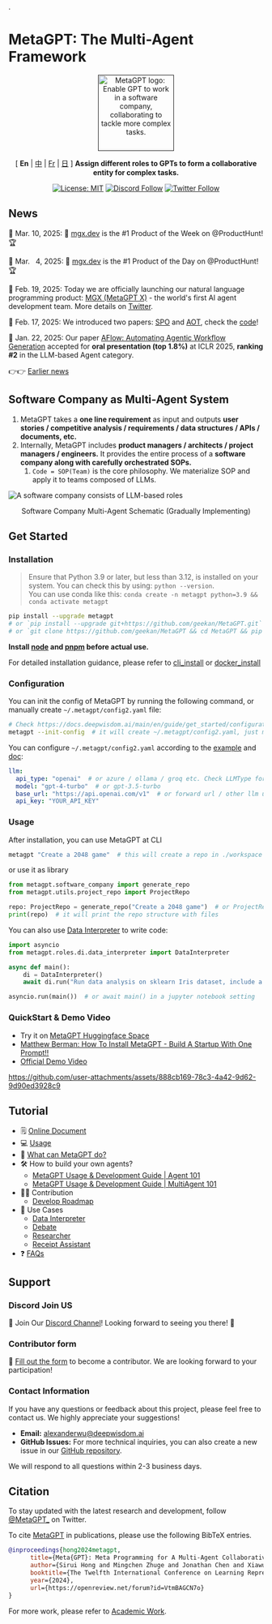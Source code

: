 .
# MetaGPT: The Multi-Agent Framework

<p align="center">
<a href=""><img src="docs/resources/MetaGPT-new-log.png" alt="MetaGPT logo: Enable GPT to work in a software company, collaborating to tackle more complex tasks." width="150px"></a>
</p>

<p align="center">
[ <b>En</b> |
<a href="docs/README_CN.md">中</a> |
<a href="docs/README_FR.md">Fr</a> |
<a href="docs/README_JA.md">日</a> ]
<b>Assign different roles to GPTs to form a collaborative entity for complex tasks.</b>
</p>

<p align="center">
<a href="https://opensource.org/licenses/MIT"><img src="https://img.shields.io/badge/License-MIT-blue.svg" alt="License: MIT"></a>
<a href="https://discord.gg/DYn29wFk9z"><img src="https://dcbadge.vercel.app/api/server/DYn29wFk9z?style=flat" alt="Discord Follow"></a>
<a href="https://twitter.com/MetaGPT_"><img src="https://img.shields.io/twitter/follow/MetaGPT?style=social" alt="Twitter Follow"></a>
</p>

<h4 align="center">
    
</h4>

## News

🚀 Mar. 10, 2025: 🎉 [mgx.dev](https://mgx.dev/) is the #1 Product of the Week on @ProductHunt! 🏆

🚀 Mar. &nbsp; 4, 2025: 🎉 [mgx.dev](https://mgx.dev/) is the #1 Product of the Day on @ProductHunt! 🏆

🚀 Feb. 19, 2025: Today we are officially launching our natural language programming product: [MGX (MetaGPT X)](https://mgx.dev/) - the world's first AI agent development team. More details on [Twitter](https://x.com/MetaGPT_/status/1892199535130329356).

🚀 Feb. 17, 2025: We introduced two papers: [SPO](https://arxiv.org/pdf/2502.06855) and [AOT](https://arxiv.org/pdf/2502.12018), check the [code](examples)!

🚀 Jan. 22, 2025: Our paper [AFlow: Automating Agentic Workflow Generation](https://openreview.net/forum?id=z5uVAKwmjf) accepted for **oral presentation (top 1.8%)** at ICLR 2025, **ranking #2** in the LLM-based Agent category.

👉👉 [Earlier news](docs/NEWS.md) 

## Software Company as Multi-Agent System

1. MetaGPT takes a **one line requirement** as input and outputs **user stories / competitive analysis / requirements / data structures / APIs / documents, etc.**
2. Internally, MetaGPT includes **product managers / architects / project managers / engineers.** It provides the entire process of a **software company along with carefully orchestrated SOPs.**
   1. `Code = SOP(Team)` is the core philosophy. We materialize SOP and apply it to teams composed of LLMs.

![A software company consists of LLM-based roles](docs/resources/software_company_cd.jpeg)

<p align="center">Software Company Multi-Agent Schematic (Gradually Implementing)</p>

## Get Started

### Installation

> Ensure that Python 3.9 or later, but less than 3.12, is installed on your system. You can check this by using: `python --version`.  
> You can use conda like this: `conda create -n metagpt python=3.9 && conda activate metagpt`

```bash
pip install --upgrade metagpt
# or `pip install --upgrade git+https://github.com/geekan/MetaGPT.git`
# or `git clone https://github.com/geekan/MetaGPT && cd MetaGPT && pip install --upgrade -e .`
```

**Install [node](https://nodejs.org/en/download) and [pnpm](https://pnpm.io/installation#using-npm) before actual use.**

For detailed installation guidance, please refer to [cli_install](https://docs.deepwisdom.ai/main/en/guide/get_started/installation.html#install-stable-version)
 or [docker_install](https://docs.deepwisdom.ai/main/en/guide/get_started/installation.html#install-with-docker)

### Configuration

You can init the config of MetaGPT by running the following command, or manually create `~/.metagpt/config2.yaml` file:
```bash
# Check https://docs.deepwisdom.ai/main/en/guide/get_started/configuration.html for more details
metagpt --init-config  # it will create ~/.metagpt/config2.yaml, just modify it to your needs
```

You can configure `~/.metagpt/config2.yaml` according to the [example](https://github.com/geekan/MetaGPT/blob/main/config/config2.example.yaml) and [doc](https://docs.deepwisdom.ai/main/en/guide/get_started/configuration.html):

```yaml
llm:
  api_type: "openai"  # or azure / ollama / groq etc. Check LLMType for more options
  model: "gpt-4-turbo"  # or gpt-3.5-turbo
  base_url: "https://api.openai.com/v1"  # or forward url / other llm url
  api_key: "YOUR_API_KEY"
```

### Usage

After installation, you can use MetaGPT at CLI

```bash
metagpt "Create a 2048 game"  # this will create a repo in ./workspace
```

or use it as library

```python
from metagpt.software_company import generate_repo
from metagpt.utils.project_repo import ProjectRepo

repo: ProjectRepo = generate_repo("Create a 2048 game")  # or ProjectRepo("<path>")
print(repo)  # it will print the repo structure with files
```

You can also use [Data Interpreter](https://github.com/geekan/MetaGPT/tree/main/examples/di) to write code:

```python
import asyncio
from metagpt.roles.di.data_interpreter import DataInterpreter

async def main():
    di = DataInterpreter()
    await di.run("Run data analysis on sklearn Iris dataset, include a plot")

asyncio.run(main())  # or await main() in a jupyter notebook setting
```


### QuickStart & Demo Video
- Try it on [MetaGPT Huggingface Space](https://huggingface.co/spaces/deepwisdom/MetaGPT-SoftwareCompany)
- [Matthew Berman: How To Install MetaGPT - Build A Startup With One Prompt!!](https://youtu.be/uT75J_KG_aY)
- [Official Demo Video](https://github.com/geekan/MetaGPT/assets/2707039/5e8c1062-8c35-440f-bb20-2b0320f8d27d)

https://github.com/user-attachments/assets/888cb169-78c3-4a42-9d62-9d90ed3928c9

## Tutorial

- 🗒 [Online Document](https://docs.deepwisdom.ai/main/en/)
- 💻 [Usage](https://docs.deepwisdom.ai/main/en/guide/get_started/quickstart.html)  
- 🔎 [What can MetaGPT do?](https://docs.deepwisdom.ai/main/en/guide/get_started/introduction.html)
- 🛠 How to build your own agents? 
  - [MetaGPT Usage & Development Guide | Agent 101](https://docs.deepwisdom.ai/main/en/guide/tutorials/agent_101.html)
  - [MetaGPT Usage & Development Guide | MultiAgent 101](https://docs.deepwisdom.ai/main/en/guide/tutorials/multi_agent_101.html)
- 🧑‍💻 Contribution
  - [Develop Roadmap](docs/ROADMAP.md)
- 🔖 Use Cases
  - [Data Interpreter](https://docs.deepwisdom.ai/main/en/guide/use_cases/agent/interpreter/intro.html)
  - [Debate](https://docs.deepwisdom.ai/main/en/guide/use_cases/multi_agent/debate.html)
  - [Researcher](https://docs.deepwisdom.ai/main/en/guide/use_cases/agent/researcher.html)
  - [Receipt Assistant](https://docs.deepwisdom.ai/main/en/guide/use_cases/agent/receipt_assistant.html)
- ❓ [FAQs](https://docs.deepwisdom.ai/main/en/guide/faq.html)

## Support

### Discord Join US

📢 Join Our [Discord Channel](https://discord.gg/ZRHeExS6xv)! Looking forward to seeing you there! 🎉

### Contributor form

📝 [Fill out the form](https://airtable.com/appInfdG0eJ9J4NNL/pagK3Fh1sGclBvVkV/form) to become a contributor. We are looking forward to your participation!

### Contact Information

If you have any questions or feedback about this project, please feel free to contact us. We highly appreciate your suggestions!

- **Email:** alexanderwu@deepwisdom.ai
- **GitHub Issues:** For more technical inquiries, you can also create a new issue in our [GitHub repository](https://github.com/geekan/metagpt/issues).

We will respond to all questions within 2-3 business days.

## Citation

To stay updated with the latest research and development, follow [@MetaGPT_](https://twitter.com/MetaGPT_) on Twitter. 

To cite [MetaGPT](https://openreview.net/forum?id=VtmBAGCN7o) in publications, please use the following BibTeX entries.   

```bibtex
@inproceedings{hong2024metagpt,
      title={Meta{GPT}: Meta Programming for A Multi-Agent Collaborative Framework},
      author={Sirui Hong and Mingchen Zhuge and Jonathan Chen and Xiawu Zheng and Yuheng Cheng and Jinlin Wang and Ceyao Zhang and Zili Wang and Steven Ka Shing Yau and Zijuan Lin and Liyang Zhou and Chenyu Ran and Lingfeng Xiao and Chenglin Wu and J{\"u}rgen Schmidhuber},
      booktitle={The Twelfth International Conference on Learning Representations},
      year={2024},
      url={https://openreview.net/forum?id=VtmBAGCN7o}
}
```

For more work, please refer to [Academic Work](docs/ACADEMIC_WORK.md).
